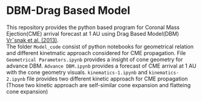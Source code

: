 # DBM-Drag Based Model
This repository provides the python based program for Coronal Mass Ejection(CME) arrival forecast at 1 AU using Drag Based Model(DBM) [Vrˇsnak et al. (2013)](https://link.springer.com/article/10.1007/s11207-012-0035-4).\
The folder `Model_code` consist of python notebooks for geometrical relation and different kinetmatic approach considered for CME propagation. File `Geometrical Parameters.ipynb` provides a insight of cone geometry for advance DBM. `Advance DBM.ipynb` provides a forecast of CME arrival at 1 AU with the cone geometry visuals. `kinematics-1.ipynb` and `kinematics-2.ipynb` file provides two different kinetic approach for CME propagation (Those two kinetic approach are self-similar cone expansion and flatteing cone expansion) 
